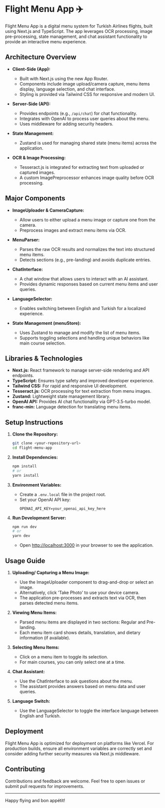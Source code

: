 # Flight Menu App :airplane:

Flight Menu App is a digital menu system for Turkish Airlines flights, built using Next.js and TypeScript. The app leverages OCR processing, image pre-processing, state management, and chat assistant functionality to provide an interactive menu experience.

## Architecture Overview

- **Client-Side (App):**
  - Built with Next.js using the new App Router.
  - Components include image upload/camera capture, menu items display, language selection, and chat interface.
  - Styling is provided via Tailwind CSS for responsive and modern UI.

- **Server-Side (API):**
  - Provides endpoints (e.g., `/api/chat`) for chat functionality.
  - Integrates with OpenAI to process user queries about the menu.
  - Uses middleware for adding security headers.

- **State Management:**
  - Zustand is used for managing shared state (menu items) across the application.
  
- **OCR & Image Processing:**
  - Tesseract.js is integrated for extracting text from uploaded or captured images.
  - A custom ImagePreprocessor enhances image quality before OCR processing.

## Major Components

- **ImageUploader & CameraCapture:**
  - Allow users to either upload a menu image or capture one from the camera.
  - Preprocess images and extract menu items via OCR.
  
- **MenuParser:**
  - Parses the raw OCR results and normalizes the text into structured menu items.
  - Detects sections (e.g., pre-landing) and avoids duplicate entries.

- **ChatInterface:**
  - A chat window that allows users to interact with an AI assistant.
  - Provides dynamic responses based on current menu items and user queries.
  
- **LanguageSelector:**
  - Enables switching between English and Turkish for a localized experience.

- **State Management (menuStore):**
  - Uses Zustand to manage and modify the list of menu items.
  - Supports toggling selections and handling unique behaviors like main course selection.

## Libraries & Technologies

- **Next.js:** React framework to manage server-side rendering and API endpoints.
- **TypeScript:** Ensures type safety and improved developer experience.
- **Tailwind CSS:** For rapid and responsive UI development.
- **Tesseract.js:** OCR processing for text extraction from menu images.
- **Zustand:** Lightweight state management library.
- **OpenAI API:** Provides AI chat functionality via GPT-3.5-turbo model.
- **franc-min:** Language detection for translating menu items.

## Setup Instructions

1. **Clone the Repository:**
   ```bash
   git clone <your-repository-url>
   cd flight-menu-app
   ```

2. **Install Dependencies:**
   ```bash
   npm install
   # or
   yarn install
   ```

3. **Environment Variables:**
   - Create a `.env.local` file in the project root.
   - Set your OpenAI API key:
     ```
     OPENAI_API_KEY=your_openai_api_key_here
     ```

4. **Run Development Server:**
   ```bash
   npm run dev
   # or
   yarn dev
   ```
   - Open [http://localhost:3000](http://localhost:3000) in your browser to see the application.

## Usage Guide

1. **Uploading/ Capturing a Menu Image:**
   - Use the ImageUploader component to drag-and-drop or select an image.
   - Alternatively, click 'Take Photo' to use your device camera.
   - The application pre-processes and extracts text via OCR, then parses detected menu items.

2. **Viewing Menu Items:**
   - Parsed menu items are displayed in two sections: Regular and Pre-landing.
   - Each menu item card shows details, translation, and dietary information (if available).

3. **Selecting Menu Items:**
   - Click on a menu item to toggle its selection.
   - For main courses, you can only select one at a time.

4. **Chat Assistant:**
   - Use the ChatInterface to ask questions about the menu.
   - The assistant provides answers based on menu data and user queries.
   
5. **Language Switch:**
   - Use the LanguageSelector to toggle the interface language between English and Turkish.

## Deployment

Flight Menu App is optimized for deployment on platforms like Vercel. For production builds, ensure all environment variables are correctly set and consider adding further security measures via Next.js middleware.

## Contributing

Contributions and feedback are welcome. Feel free to open issues or submit pull requests for improvements.

---

Happy flying and bon appétit!
